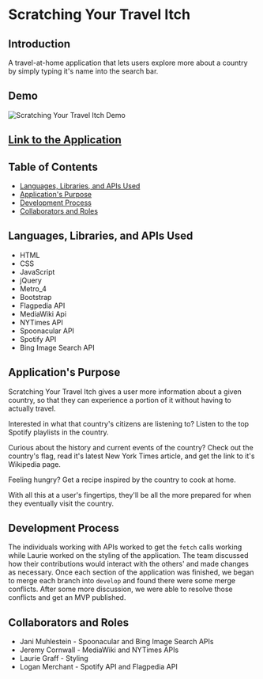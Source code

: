 # Scratching Your Travel Itch

## Introduction

A travel-at-home application that lets users explore more about a country by simply typing it's name into the search bar.

## Demo

![Scratching Your Travel Itch Demo](./assets/images/scratching-your-travel-itch.gif)

## [Link to the Application](https://loganmerchant.github.io/scratching-your-travel-itch/)

## Table of Contents

- [Languages, Libraries, and APIs Used](#languages-libraries-and-apis-used)
- [Application's Purpose](#applications-purpose)
- [Development Process](#development-process)
- [Collaborators and Roles](#collaborators-and-roles)

## Languages, Libraries, and APIs Used

- HTML
- CSS
- JavaScript
- jQuery
- Metro_4
- Bootstrap
- Flagpedia API
- MediaWiki Api
- NYTimes API
- Spoonacular API
- Spotify API
- Bing Image Search API

## Application's Purpose

Scratching Your Travel Itch gives a user more information about a given country, so that they can experience a portion of it without having to actually travel.

Interested in what that country's citizens are listening to? Listen to the top Spotify playlists in the country.

Curious about the history and current events of the country? Check out the country's flag, read it's latest New York Times article, and get the link to it's Wikipedia page.

Feeling hungry? Get a recipe inspired by the country to cook at home.

With all this at a user's fingertips, they'll be all the more prepared for when they eventually visit the country.

## Development Process

The individuals working with APIs worked to get the `fetch` calls working while Laurie worked on the styling of the application. The team discussed how their contributions would interact with the others' and made changes as necessary. Once each section of the application was finished, we began to merge each branch into `develop` and found there were some merge conflicts. After some more discussion, we were able to resolve those conflicts and get an MVP published.

## Collaborators and Roles

- Jani Muhlestein - Spoonacular and Bing Image Search APIs
- Jeremy Cornwall - MediaWiki and NYTimes APIs
- Laurie Graff - Styling
- Logan Merchant - Spotify API and Flagpedia API

